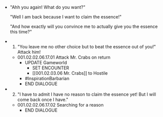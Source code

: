 - "Ahh you again! What do you want?"
  
  "Well I am back because I want to claim the essence!"
  
  "And how exactly will you convince me to actually give you the essence this time?"
- 1. "You leave me no other choice but to beat the essence out of you!" Attack him!
	- 001.02.02.06.17.01 Attack Mr. Crabs on return
		- UPDATE Gameworld
			- SET ENCOUNTER
			- [[001.02.03.06 Mr. Crabs]] to Hostile
		- #InspirationBarbarian
		- END DIALOGUE
- 2. "I have to admit I have no reason to claim the essence yet! But I will come back once I have."
	- 001.02.02.06.17.02 Searching for a reason
		- END DIALOGUE